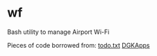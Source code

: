 wf
===
Bash utility to manage Airport Wi-Fi

Pieces of code borrowed from:
[todo.txt](http://todotxt.com/)
[DGKApps](http://www.dgkapps.com/blog/osx-tips/osx-tips-turn-off-wifi-from-the-command-line/)